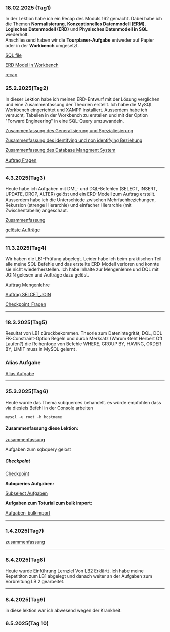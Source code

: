 ### 18.02.2025 (Tag1)

In der Lektion habe ich ein Recap des Moduls 162 gemacht. Dabei habe ich die Themen **Normalisierung**, **Konzeptionelles Datenmodell (ERM)**, **Logisches Datenmodell (ERD)** und **Physisches Datenmodell in SQL** wiederholt.  
 Anschliessend haben wir  die **Tourplaner-Aufgabe** entweder auf Papier oder in der **Workbench** umgesetzt.

[SQL file](fahrt_normalisiert.sql)


[ERD Model in Workbench](tourfahrt1.md)


[recap](recap.md)  
### 25.2.2025(Tag2)
In dieser Lektion habe ich meinen ERD-Entwurf mit der Lösung verglichen und eine Zusammenfassung der Theorien erstellt. Ich habe die MySQL Workbench eingerichtet und XAMPP installiert. Ausserdem habe ich versucht, Tabellen in der Workbench zu erstellen und mit der Option "Forward Engineering" in eine SQL-Query umzuwandeln. 



[Zusammenfassung des Generalisierung und Spezialiesierung](Genralisierug&spezialisierung.md)

[Zusammenfassung des identifying und non identifying Beziehung ]((non)identifying-Relation.md)

[Zusammenfassung des Database Mangment System](DBMS.md)

[Auftrag Fragen](Auftrag2.md)

---
### 4.3.2025(Tag3)

Heute habe ich Aufgaben mit DML- und DQL-Befehlen (SELECT, INSERT, UPDATE, DROP, ALTER) gelöst und ein ERD-Modell zum Auftrag erstellt. Ausserdem habe ich die Unterschiede zwischen Mehrfachbeziehungen, Rekursion (strenge Hierarchie) und einfacher Hierarchie (mit Zwischentabelle) angeschaut.

[Zusammenfassung](zusammenfassung3.md)

[gelöste Aufträge](Aufgaben_tag3.md)

---
### 11.3.2025(Tag4)
Wir haben die LB1-Prüfung abgelegt. Leider habe ich beim praktischen Teil alle meine SQL-Befehle und das erstellte ERD-Modell verloren und konnte sie nicht wiederherstellen.
Ich habe Inhalte zur Mengenlehre und DQL mit JOIN gelesen und Aufträge dazu gelöst.

[Auftrag Mengenlehre](Auftrag_4.Tag.md)

[Auftrag SELCET_JOIN](Select-join.md)

[Checkpoint_Fragen](4.Tag_Checkpoint.md)

---
### 18.3.2025(Tag5)
Resultat von LB1 züruckbekommen. Theorie zum Datenintegrität, DQL, DCL FK-Constraint-Option Regeln  und durch Merksatz (Warum Geht Herbert Oft Laufen?)
die Reihenfoge von Befehle   WHERE, GROUP BY, HAVING, ORDER BY, LIMIT muss in MySQL  gelernt .

### Alias Aufgabe
[Alias Aufgabe](alias_Auftrag.md)

---
### 25.3.2025(Tag6)
Heute  wurde das Thema subqueroes behandelt.
 es würde empfohlen dass via diesieis Befehl in der Console arbeiten 
```
mysql -u root -h hostname
```

 
#### Zusammenfassung diese Lektion:
[zusammenfassung](Zusammenfassung6.md)

Aufgaben zum sqbquery gelost 
##### Checkpoint 
[Checkpoint](checkpoint5.md)

**Subqueries Aufgaben:**

[Subselect Aufgaben](subselect.md)

**Aufgaben zum Toturial zum bulk import:**

[Aufgaben_bulkimport ](toturial5.md)
[](.md)

---
### 1.4.2025(Tag7)


[zusammenfassung](zusammenfassung7.md)

---
### 8.4.2025(Tag8)
Heute wurde Einführung Lernziel  Von LB2 Erklärtt .Ich habe meine Repetititon zum LB1 abgelegt und danach weiter an der  Aufgaben zum Vorbreitung LB 2 gearbeitet.

---
### 8.4.2025(Tag9)
in diese lektion war ich abwesend wegen der Krankheit.

### 6.5.2025(Tag 10)



